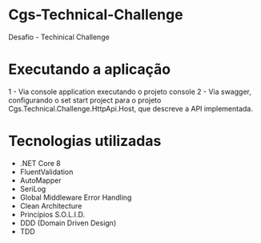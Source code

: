 # Cgs-Technical-Challenge
Desafio - Techinical Challenge

# Executando a aplicação

1 - Via console application executando o projeto console
2 - Via swagger, configurando o set start project para o projeto Cgs.Technical.Challenge.HttpApi.Host, que descreve a API implementada.

# Tecnologias utilizadas

- .NET Core 8
- FluentValidation
- AutoMapper
- SeriLog
- Global Middleware Error Handling
- Clean Architecture
- Princípios S.O.L.I.D.
- DDD (Domain Driven Design)
- TDD
